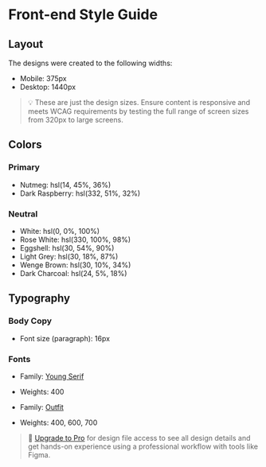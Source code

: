 # Front-end Style Guide

## Layout

The designs were created to the following widths:

-   Mobile: 375px
-   Desktop: 1440px

> 💡 These are just the design sizes. Ensure content is responsive and meets WCAG requirements by testing the full range of screen sizes from 320px to large screens.

## Colors

### Primary

-   Nutmeg: hsl(14, 45%, 36%)
-   Dark Raspberry: hsl(332, 51%, 32%)

### Neutral

-   White: hsl(0, 0%, 100%)
-   Rose White: hsl(330, 100%, 98%)
-   Eggshell: hsl(30, 54%, 90%)
-   Light Grey: hsl(30, 18%, 87%)
-   Wenge Brown: hsl(30, 10%, 34%)
-   Dark Charcoal: hsl(24, 5%, 18%)

## Typography

### Body Copy

-   Font size (paragraph): 16px

### Fonts

-   Family: [Young Serif](https://fonts.google.com/specimen/Young+Serif)
-   Weights: 400

-   Family: [Outfit](https://fonts.google.com/specimen/Outfit)
-   Weights: 400, 600, 700

> 💎 [Upgrade to Pro](https://www.frontendmentor.io/pro?ref=style-guide) for design file access to see all design details and get hands-on experience using a professional workflow with tools like Figma.
